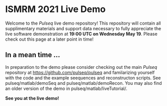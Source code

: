 # ISMRM 2021 Live Demo

Welcome to the *Pulseq* live demo repository! This repository will contain all supplimentary materials and support data necessary to fully appreciate the live software demonstration at **19:00 UTC on Wednesday May 19**. Please check out this page at a later point in time! 

## In a mean time ...

In preparation to the demo please consider checking out the main *Pulseq* repository at https://github.com/pulseq/pulseq and familarizing yourself with the code and the example seequences and reconstructon scripts. See 
pulseq/matlab/demoSeq and pulseq/matlab/demoRecon. You may also find an older version of the demo in 
pulseq/matlab/liveTutorial/.

**See you at the live demo!**

